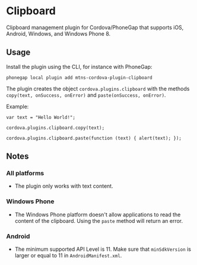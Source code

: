 Clipboard
=========

Clipboard management plugin for Cordova/PhoneGap that supports iOS, Android, Windows, and Windows Phone 8.

## Usage

Install the plugin using the CLI, for instance with PhoneGap:

	phonegap local plugin add mtns-cordova-plugin-clipboard

The plugin creates the object `cordova.plugins.clipboard` with the methods `copy(text, onSuccess, onError)` and `paste(onSuccess, onError)`.

Example:

	var text = "Hello World!";

	cordova.plugins.clipboard.copy(text);

	cordova.plugins.clipboard.paste(function (text) { alert(text); });

## Notes

### All platforms

- The plugin only works with text content.

### Windows Phone

- The Windows Phone platform doesn't allow applications to read the content of the clipboard. Using the `paste` method will return an error.

### Android

- The minimum supported API Level is 11. Make sure that `minSdkVersion` is larger or equal to 11 in `AndroidManifest.xml`.
